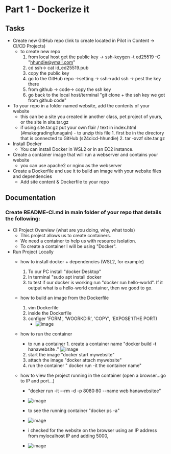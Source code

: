 # Part 1 - Dockerize it
## Tasks
- Create new GitHub repo (link to create located in Pilot in Content -> CI/CD Projects)
    - to create new repo
      1. from local host  get the public key -> ssh-keygen -t ed25519 -C "hhundie@ymail.com"
      2. cd ssh-> cat id_ed25519.pub
      3. copy the public key
      4. go to the GitHub repo ->setting -> ssh->add ssh -> pest the key there
      5. from github -> code-> copy the ssh key
      6. go back to the local host/terminal "git clone + the ssh key we got from github code"
- To your repo in a folder named website, add the contents of your website
    - this can be a site you created in another class, pet project of yours, or the site in site.tar.gz
    - if using site.tar.gz put your own flair / text in index.html (#makegradingfunagain)
          - to unzip this file
              1. first be in the directory that is connected to GitHub (s24cicd-hhundie)
              2.  tar -xvzf site.tar.gz          
- Install Docker
    - You can install Docker in WSL2 or in an EC2 instance.
- Create a container image that will run a webserver and contains your website
    - you can use apache2 or nginx as the webserver
- Create a Dockerfile and use it to build an image with your website files and dependencies
    - Add site content & Dockerfile to your repo

## Documentation
### Create README-CI.md in main folder of your repo that details the following:

- CI Project Overview
  (what are you doing, why, what tools)
    - This project allows us to create containers.
    - We need a container to help us with resource isolation.
    - To create a container I will be using "Docker".
- Run Project Locally
    - how to install docker + dependencies (WSL2, for example)
        1. To our PC install "docker Desktop"
        2. In terminal "sudo apt install docker
        3. to test if our docker is working run "docker run hello-world". If it output what is a hello-world container, then we good to go.
    - how to build an image from the Dockerfile
        1. vim Dockerfile
        2. inside the Dockerfile
        3. configer 'FORM', 'WOORKDIR', 'COPY', 'EXPOSE'(THE PORT)
            - ![image](https://github.com/WSU-kduncan/s24cicd-hhundie/assets/118832089/8f0763e4-61c9-4944-a8c1-5637e9ab5b1d)



    - how to run the container
        - to run a container
              1. create a container name "docker build -t hanawebsite ."
          ![image](https://github.com/WSU-kduncan/s24cicd-hhundie/assets/118832089/a2010f42-7693-4091-a918-3866764f2ada)
        2. start the image "docker start mywebsite"
        3. attach the image "docker attach mywebsite"
        4. run the container " docker run -it the container name"
          
  
    - how to view the project running in the container (open a browser...go to IP and port...)
        - "docker run -it --rm -d -p 8080:80 --name web hanawebsitee"
        - ![image](https://github.com/WSU-kduncan/s24cicd-hhundie/assets/118832089/10020eee-45c2-456c-9a1e-42236814c517)
        - to see the running container "docker ps -a"
        -  ![image](https://github.com/WSU-kduncan/s24cicd-hhundie/assets/118832089/39ab01ef-328c-4a59-9bd5-19e22d1cecc1)


        -  i checked for the website on the browser using an IP address from mylocalhost IP and adding 5000,
        -  ![image](https://github.com/WSU-kduncan/s24cicd-hhundie/assets/118832089/390d0067-5cb7-403d-9079-abe07702b793)

